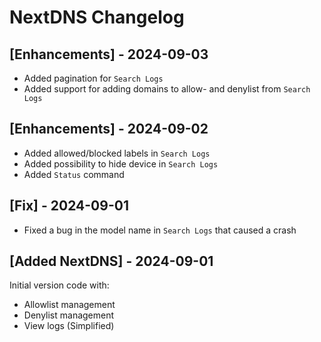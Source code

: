 # NextDNS Changelog

## [Enhancements] - 2024-09-03

- Added pagination for `Search Logs`
- Added support for adding domains to allow- and denylist from `Search Logs`

## [Enhancements] - 2024-09-02

- Added allowed/blocked labels in `Search Logs`
- Added possibility to hide device in `Search Logs`
- Added `Status` command

## [Fix] - 2024-09-01

- Fixed a bug in the model name in `Search Logs` that caused a crash

## [Added NextDNS] - 2024-09-01

Initial version code with:

- Allowlist management
- Denylist management
- View logs (Simplified)
